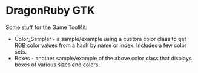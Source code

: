 # DragonRuby GTK

Some stuff for the Game ToolKit:

- Color_Sampler - a sample/example using a custom color class to get RGB color values from a hash by name or index.  Includes a few color sets.
- Boxes - another sample/example of the above color class that displays boxes of various sizes and colors.

